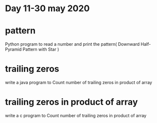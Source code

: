 # Day 11-30 may 2020
 
# pattern
  Python program to read a number and print the pattern( Downward Half-Pyramid Pattern with Star )
  
# trailing zeros
  write a java program to Count number of trailing zeros in product of array 
  
# trailing zeros in product of array
  write a c program to Count number of trailing zeros in product of array 
